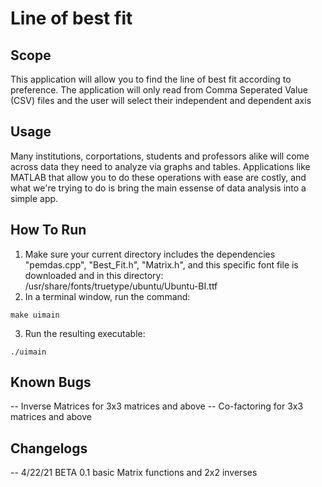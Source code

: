 # Line of best fit 

## Scope

This application will allow you to find the line of best fit according to preference.
The application will only read from Comma Seperated Value (CSV) files and the user will select their
independent and dependent axis

## Usage

Many institutions, corportations, students and professors alike will come across data they need to
analyze via graphs and tables. Applications like MATLAB that allow you to do these operations with ease
are costly, and what we're trying to do is bring the main essense of data analysis into a simple app.

## How To Run

1. Make sure your current directory includes the dependencies "pemdas.cpp", "Best_Fit.h", "Matrix.h", and this specific font file is downloaded and in this directory:
	/usr/share/fonts/truetype/ubuntu/Ubuntu-BI.ttf
2. In a terminal window, run the command:
```
make uimain
```
3. Run the resulting executable:
```
./uimain
```


## Known Bugs
-- Inverse Matrices for 3x3 matrices and above
-- Co-factoring for 3x3 matrices and above 

## Changelogs
-- 4/22/21 BETA 0.1 basic Matrix functions and 2x2 inverses
